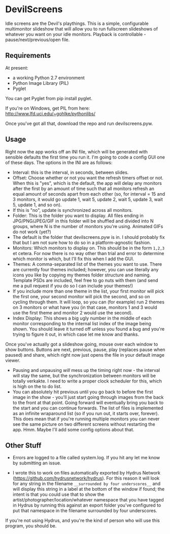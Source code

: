 # DevilScreens
Idle screens are the Devil's playthings. This is a simple, configurable multimonitor slideshow that will allow you to run fullscreen slideshows of whatever you want on your idle monitors. Playback is controllable - pause/next/previous/open file.

Requirements
------------
At present:
- a working Python 2.7 environment
- Python Image Library (PIL)
- Pyglet

You can get Pyglet from pip install pyglet.

If you're on Windows, get PIL from here: http://www.lfd.uci.edu/~gohlke/pythonlibs/

Once you've got all that, download the repo and run devilscreens.pyw.

Usage
------------
Right now the app works off an INI file, which will be generated with sensible defaults the first time you run it. I'm going to code a config GUI one of these days. The options in the INI are as follows:

- Interval: this is the interval, in seconds, between slides.
- Offset: Choose whether or not you want the refresh timers offset or not. When this is "yes", which is the default, the app will delay any monitors after the first by an amount of time such that all monitors refresh an equal amount of seconds apart from each other (so, for interval = 15 and 3 monitors, it would go update 1, wait 5, update 2, wait 5, update 3, wait 5, update 1, and so on).
 - If this is "no", update is synchronized across all monitors.
- Folder: This is the folder you want to display. All files ending in JPG/PNG/JPEG/GIF in this folder will be shuffled and divided into N groups, where N is the number of monitors you're using. Animated GIFs do not work (yet?)
 - The default is the folder that devilscreens.pyw is in. I should probably fix that but I am not sure how to do so in a platform-agnostic fashion.
- Monitors: Which monitors to display on. This should be in the form ```1,2,3``` et cetera. For now there is no way other than trial and error to determine which monitor is which, but I'll fix this when I add the GUI.
- Themes: A comma-separated list of the themes you want to use. There are currently four themes included; however, you can use literally any icons you like by copying my themes folder structure and naming. Template PSDs are included, feel free to go nuts with them (and send me a pull request if you do so I can include your themes!)
 - If you include more than one theme in the list, your first monitor will pick the first one, your second monitor will pick the second, and so on cycling through them. It will loop, so you can (for example) run 2 themes on 3 monitors or what have you (in that case, monitors 1 and 3 would use the first theme and monitor 2 would use the second).
- Index Display: This shows a big ugly number in the middle of each monitor corresponding to the internal list index of the image being shown. You should leave it turned off unless you found a bug and you're trying to figure it out, in which case let me know and thanks.

Once you've actually got a slideshow going, mouse over each window to show buttons. Buttons are next, previous, pause, play (replaces pause when paused) and share, which right now just opens the file in your default image viewer. 
- Pausing and unpausing *will* mess up the timing right now - the interval will stay the same, but the synchronization between monitors will be totally verkakte. I need to write a proper clock scheduler for this, which is high on the to do list.
- You can absolutely hit previous until you go back to before the first image in the show - you'll just start going through images from the back to the front at that point. Going forward will eventually bring you back to the start and you can continue forwards. The list of files is implemented as an infinite wraparound list (so if you run out, it starts over, forever). This does mean that if you're running multiple monitors you can never see the same picture on two different screens without restarting the app. Hmm. Maybe I'll add some config options about that.

Other Stuff
-----------
- Errors are logged to a file called system.log. If you hit any let me know by submitting an issue.

- I wrote this to work on files automatically exported by Hydrus Network (https://github.com/hydrusnetwork/hydrus). For this reason it will look for any string in the filename ```__surrounded by four underscores__``` and will display this string in a label at the bottom of the window if found; the intent is that you could use that to show the artist/photographer/location/whatever namespace that you have tagged in Hydrus by running this against an export folder you've configured to put that namespace in the filename surrounded by four underscores.

If you're not using Hydrus, and you're the kind of person who will use this program, you should be.
